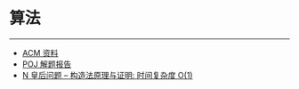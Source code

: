 # 算法

------

- [ACM 资料](acm)
- [POJ 解题报告](https://github.com/lyy289065406/POJ-Solving-Reports)
- [N 皇后问题 – 构造法原理与证明: 时间复杂度 O(1)](N皇后问题.html)